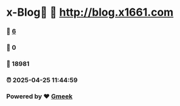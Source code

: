 # x-Blog🍃 :link: http://blog.x1661.com 
### :page_facing_up: [6](http://blog.x1661.com/tag.html) 
### :speech_balloon: 0 
### :hibiscus: 18981 
### :alarm_clock: 2025-04-25 11:44:59 
### Powered by :heart: [Gmeek](https://github.com/Meekdai/Gmeek)
